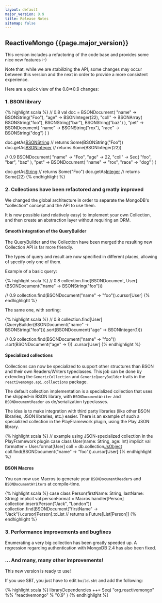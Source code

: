 ```yaml
---
layout: default
major_version: 0.9
title: Release Notes
sitemap: false
---
```


## ReactiveMongo {{page.major_version}}

This version includes a refactoring of the code base and provides some nice new features :-)

Note that, while we are stabilizing the API, some changes may occur between this version and the next in order to provide a more consistent experience.

Here are a quick view of the 0.8⇒0.9 changes:

### 1. BSON library

{% highlight scala %}
// 0.8
val doc = BSONDocument(
  "name" -> BSONString("Foo"),
  "age" -> BSONInteger(22),
  "coll" -> BSONArray(
    BSONString("foo"),
    BSONString("bar"),
    BSONString("baz")
  ),
  "pet" -> BSONDocument(
    "name" -> BSONString("rox"),
    "race" -> BSONString("dog")
  )
)

doc.getAs[BSONString]("name") // returns Some(BSONString("Foo"))
doc.getAs[BSONInteger]("age") // returns Some(BSONInteger(22))

// 0.9
BSONDocument(
  "name" -> "Foo",
  "age" -> 22,
  "coll" -> Seq(
    "foo",
    "bar",
    "baz"
  ),
  "pet" -> BSONDocument(
    "name" -> "rox",
    "race" -> "dog"
  )
)

doc.getAs[String]("name") // returns Some("Foo")
doc.getAs[Integer]("age") // returns Some(22)
{% endhighlight %}


### 2. Collections have been refactored and greatly improved

We changed the global architecture in order to separate the MongoDB's “collection” concept and the API to use them.

It is now possible (and relatively easy) to implement your own Collection, and then create an abstraction layer without requiring an ORM.

#### Smooth integration of the QueryBuilder

The QueryBuilder and the Collection have been merged the resulting new Collection API is far more friendly.

The types of query and result are now specified in different places, allowing of specify only one of them.

Example of a basic query:

{% highlight scala %}
// 0.8
collection.find[BSONDocument, User](BSONDocument("name" -> BSONString("foo")))

// 0.9
collection.find(BSONDocument("name" -> "foo")).cursor[User]
{% endhighlight %}

The same one, with sorting:

{% highlight scala %}
// 0.8
collection.find[User](QueryBuilder(BSONDocument("name" -> BSONString("foo"))).sort(BSONDocument("age" -> BSONInteger(1)))

// 0.9
collection.find(BSONDocument("name" -> "foo"))
          .sort(BSONDocument("age" -> 1))
          .cursor[User]
{% endhighlight %}

#### Specialized collections

Collections can now be specialized to support other structures than BSON and their own Readers/Writers typeclasses. This job can be done by extending the `GenericCollection` and `GenericQueryBuilder` traits in the `reactivemongo.api.collections` package.

The default collection implementation is a specialized collection that uses the shipped-in BSON library, with `BSONDocumentWriter` and `BSONDocumentReader` as de/serialization typeclasses.

The idea is to make integration with third party libraries (like other BSON libraries, JSON libraries, etc.) easier. There is an example of such a specialized collection in the PlayFramework plugin, using the Play JSON library.

{% highlight scala %}
// example using JSON-specialized collection in the PlayFramework plugin
case class User(name: String, age: Int)
implicit val formatter = User.format[User]
coll = db.collection[JsObject]("users")
coll.find(BSONDocument("name" -> "foo")).cursor[User]
{% endhighlight %}

#### BSON Macros

You can now use Macros to generate your `BSONDocumentReader`s and `BSONDocumentWriter`s at compile-time.

{% highlight scala %}
case class Person(firstName: String, lastName: String)
implicit val personFormat = Macros.handler[Person]
collection.insert(Person("Jack", "London"))
collection.find(BSONDocument("firstName" -> "Jack")).cursor[Person].toList // returns a Future[List[Person]]
{% endhighlight %}


### 3. Performance improvements and bugfixes

Enumerating a very big collection has been greatly speeded up. A regression regarding authentication with MongoDB 2.4 has also been fixed.

### … And many, many other improvements!

This new version is ready to use!

If you use SBT, you just have to edit `build.sbt` and add the following:

{% highlight scala %}
libraryDependencies ++= Seq(
  "org.reactivemongo" %% "reactivemongo" % "0.9"
)
{% endhighlight %}